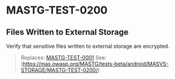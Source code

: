 # MASTG-TEST-0200

## Files Written to External Storage

Verify that sensitive files written to external storage are encrypted.

> Replaces: [MASTG-TEST-0001](/taxonomy/mastg-1.7.0/masvs-storage/mastg-test-0001)
> See: (https://mas.owasp.org/MASTG/tests-beta/android/MASVS-STORAGE/MASTG-TEST-0200/)